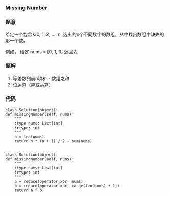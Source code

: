 ### Missing Number
### 题意
给定一个包含从0, 1, 2, ..., n, 选出的n个不同数字的数组，从中找出数组中缺失的那一个数。

例如，
给定 nums = [0, 1, 3] 返回2。
### 题解
1. 等差数列前n项和 - 数组之和
2. 位运算（异或运算）

### 代码
    class Solution(object):
    def missingNumber(self, nums):
        """
        :type nums: List[int]
        :rtype: int
        """
        n = len(nums)
        return n * (n + 1) / 2 - sum(nums)


    class Solution(object):
    def missingNumber(self, nums):
        """
        :type nums: List[int]
        :rtype: int
        """
        a = reduce(operator.xor, nums)
        b = reduce(operator.xor, range(len(nums) + 1))
        return a ^ b